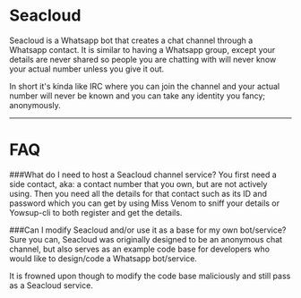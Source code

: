 Seacloud
========
Seacloud is a Whatsapp bot that creates a chat channel through a Whatsapp contact. It is similar to having a Whatsapp group, except your details are never shared so people you are chatting with will never know your actual number unless you give it out.

In short it's kinda like IRC where you can join the channel and your actual number will never be known and you can take any identity you fancy; anonymously.

---
FAQ
===

###What do I need to host a Seacloud channel service?
You first need a side contact, aka: a contact number that you own, but are not actively using. Then you need all the details for that contact such as its ID and password which you can get by using Miss Venom to sniff your details or Yowsup-cli to both register and get the details.

###Can I modify Seacloud and/or use it as a base for my own bot/service?
Sure you can, Seacloud was originally designed to be an anonymous chat channel, but also serves as an example code base for developers who would like to design/code a Whatsapp bot/service.

It is frowned upon though to modify the code base maliciously and still pass as a Seacloud service.
